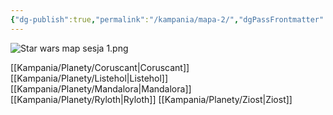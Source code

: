 ```yaml
---
{"dg-publish":true,"permalink":"/kampania/mapa-2/","dgPassFrontmatter":true}
---
```


![Star wars map sesja 1.png](/img/user/Star%20wars%20map%20sesja%201.png)

[[Kampania/Planety/Coruscant\|Coruscant]]
[[Kampania/Planety/Listehol\|Listehol]]
[[Kampania/Planety/Mandalora\|Mandalora]]
[[Kampania/Planety/Ryloth\|Ryloth]]
[[Kampania/Planety/Ziost\|Ziost]]
